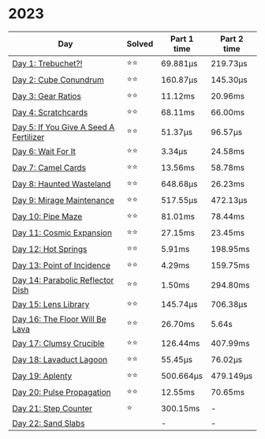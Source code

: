 # 2023

| Day                                                              | Solved | Part 1 time | Part 2 time |
|------------------------------------------------------------------|--------|-------------|-------------|
| [Day 1: Trebuchet?!](src/solutions/day01.rs)                     | ⭐⭐     | 69.881µs    | 219.73µs    |
| [Day 2: Cube Conundrum](src/solutions/day02.rs)                  | ⭐⭐     | 160.87µs    | 145.30µs    |
| [Day 3: Gear Ratios](src/solutions/day03.rs)                     | ⭐⭐     | 11.12ms     | 20.96ms     |
| [Day 4: Scratchcards](src/solutions/day04.rs)                    | ⭐⭐     | 68.11ms     | 66.00ms     |
| [Day 5: If You Give A Seed A Fertilizer](src/solutions/day05.rs) | ⭐⭐     | 51.37µs     | 96.57µs     |
| [Day 6: Wait For It](src/solutions/day06.rs)                     | ⭐⭐     | 3.34µs      | 24.58ms     |
| [Day 7: Camel Cards](src/solutions/day07.rs)                     | ⭐⭐     | 13.56ms     | 58.78ms     |
| [Day 8: Haunted Wasteland](src/solutions/day08.rs)               | ⭐⭐     | 648.68µs    | 26.23ms     |
| [Day 9: Mirage Maintenance](src/solutions/day09.rs)              | ⭐⭐     | 517.55µs    | 472.13µs    |
| [Day 10: Pipe Maze](src/solutions/day10.rs)                      | ⭐⭐     | 81.01ms     | 78.44ms     |
| [Day 11: Cosmic Expansion](src/solutions/day11.rs)               | ⭐⭐     | 27.15ms     | 23.45ms     |
| [Day 12: Hot Springs](src/solutions/day12.rs)                    | ⭐⭐     | 5.91ms      | 198.95ms    |
| [Day 13: Point of Incidence](src/solutions/day13.rs)             | ⭐⭐     | 4.29ms      | 159.75ms    |
| [Day 14: Parabolic Reflector Dish](src/solutions/day14.rs)       | ⭐⭐     | 1.50ms      | 294.80ms    |
| [Day 15: Lens Library](src/solutions/day15.rs)                   | ⭐⭐     | 145.74µs    | 706.38µs    |
| [Day 16: The Floor Will Be Lava](src/solutions/day16.rs)         | ⭐⭐     | 26.70ms     | 5.64s       |
| [Day 17: Clumsy Crucible](src/solutions/day17.rs)                | ⭐⭐     | 126.44ms    | 407.99ms    |
| [Day 18: Lavaduct Lagoon](src/solutions/day18.rs)                | ⭐⭐     | 55.45µs     | 76.02µs     |
| [Day 19: Aplenty](src/solutions/day19.rs)                        | ⭐⭐     | 500.664µs   | 479.149µs   |
| [Day 20: Pulse Propagation](src/solutions/day20.rs)              | ⭐⭐     | 12.55ms     | 70.65ms     |
| [Day 21: Step Counter](src/solutions/day21.rs)                   | ⭐      | 300.15ms    | -           |
| [Day 22: Sand Slabs](src/solutions/day22.rs)                     |        | -           | -           |